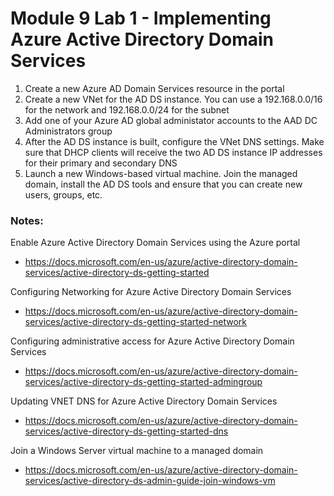 # Module 9 Lab 1 - Implementing Azure Active Directory Domain Services

1. Create a new Azure AD Domain Services resource in the portal
2. Create a new VNet for the AD DS instance. You can use a 192.168.0.0/16 for the network and 192.168.0.0/24 for the subnet
3. Add one of your Azure AD global administator accounts to the AAD DC Administrators group
4. After the AD DS instance is built, configure the VNet DNS settings. Make sure that DHCP clients will receive the two AD DS instance IP addresses for their primary and secondary DNS
5. Launch a new Windows-based virtual machine. Join the managed domain, install the AD DS tools and ensure that you can create new users, groups, etc.

### Notes:

Enable Azure Active Directory Domain Services using the Azure portal
* https://docs.microsoft.com/en-us/azure/active-directory-domain-services/active-directory-ds-getting-started

Configuring Networking for Azure Active Directory Domain Services
* https://docs.microsoft.com/en-us/azure/active-directory-domain-services/active-directory-ds-getting-started-network

Configuring administrative access for Azure Active Directory Domain Services
* https://docs.microsoft.com/en-us/azure/active-directory-domain-services/active-directory-ds-getting-started-admingroup

Updating VNET DNS for Azure Active Directory Domain Services
* https://docs.microsoft.com/en-us/azure/active-directory-domain-services/active-directory-ds-getting-started-dns

Join a Windows Server virtual machine to a managed domain
* https://docs.microsoft.com/en-us/azure/active-directory-domain-services/active-directory-ds-admin-guide-join-windows-vm
